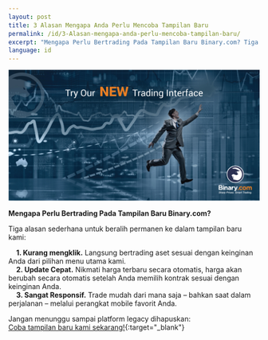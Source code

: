 ```yaml
---
layout: post
title: 3 Alasan Mengapa Anda Perlu Mencoba Tampilan Baru
permalink: /id/3-Alasan-mengapa-anda-perlu-mencoba-tampilan-baru/
excerpt: "Mengapa Perlu Bertrading Pada Tampilan Baru Binary.com? Tiga alasan sederhana untuk beralih permanen ke dalam tampilan baru kami..."
language: id
---
```


<a href="https://www.binary.com" target="_blank"><img src="/images/FB-ads5.jpg" alt="Bonary.com"></a>

**Mengapa Perlu Bertrading Pada Tampilan Baru Binary.com?**

Tiga alasan sederhana untuk beralih permanen ke dalam tampilan baru kami: 

&nbsp;&nbsp;&nbsp;&nbsp;**1. Kurang mengklik.** Langsung bertrading aset sesuai dengan keinginan Anda dari pilihan menu utama kami.
<br>
&nbsp;&nbsp;&nbsp;&nbsp;**2. Update Cepat.** Nikmati harga terbaru secara otomatis, harga akan berubah secara otomatis setelah Anda memilih kontrak sesuai dengan keinginan Anda.
<br>
&nbsp;&nbsp;&nbsp;&nbsp;**3. Sangat Responsif.** Trade mudah dari mana saja – bahkan saat dalam perjalanan – melalui perangkat mobile favorit Anda.

Jangan menunggu sampai platform legacy dihapuskan:<br>
[Coba tampilan baru kami sekarang!](https://www.binary.com){:target="_blank"}

